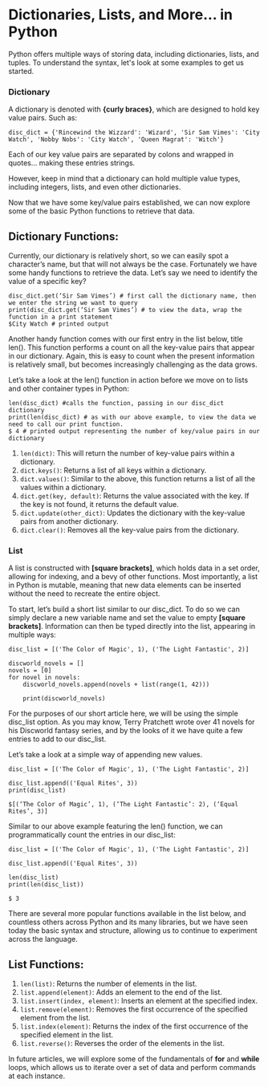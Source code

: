 # Dictionaries, Lists, and More... in Python

Python offers multiple ways of storing data, including dictionaries, lists, and tuples. To understand the syntax, let's look at some examples to get us started.

### Dictionary

A dictionary is denoted with **{curly braces}**, which are designed to hold key value pairs. Such as:

```
disc_dict = {'Rincewind the Wizzard': 'Wizard', 'Sir Sam Vimes': 'City Watch', 'Nobby Nobs': 'City Watch', 'Queen Magrat': 'Witch'}
```
Each of our key value pairs are separated by colons and wrapped in quotes... making these entries strings. 

However, keep in mind that a dictionary can hold multiple value types, including integers, lists, and even other dictionaries. 

Now that we have some key/value pairs established, we can now explore some of the basic Python functions to retrieve that data.

## Dictionary Functions:

Currently, our dictionary is relatively short, so we can easily spot a character’s name, but that will not always be the case. Fortunately we have some handy functions to retrieve the data. Let’s say we need to identify the value of a specific key?

```
disc_dict.get(‘Sir Sam Vimes’) # first call the dictionary name, then we enter the string we want to query
print(disc_dict.get(‘Sir Sam Vimes’) # to view the data, wrap the function in a print statement
$City Watch # printed output
```
Another handy function comes with our first entry in the list below, title len(). This function performs a count on all the key-value pairs that appear in our dictionary. Again, this is easy to count when the present information is relatively small, but becomes increasingly challenging as the data grows.

Let’s take a look at the len() function in action before we move on to lists and other container types in Python:

```
len(disc_dict) #calls the function, passing in our disc_dict dictionary
print(len(disc_dict) # as with our above example, to view the data we need to call our print function.
$ 4 # printed output representing the number of key/value pairs in our dictionary
```


1. `len(dict)`: This will return the number of key-value pairs within a dictionary.
2. `dict.keys()`: Returns a list of all keys within a dictionary.
3. `dict.values()`: Similar to the above, this function returns a list of all the values within a dictionary.
4. `dict.get(key, default)`: Returns the value associated with the key. If the key is not found, it returns the default value.
5. `dict.update(other_dict)`: Updates the dictionary with the key-value pairs from another dictionary.
6. `dict.clear()`: Removes all the key-value pairs from the dictionary.

### List

A list is constructed with **[square brackets]**, which holds data in a set order, allowing for indexing, and a bevy of other functions. Most importantly, a list in Python is mutable, meaning that new data elements can be inserted without the need to recreate the entire object. 

To start, let’s build a short list similar to our disc_dict. To do so we can simply declare a new variable name and set the value to empty **[square brackets]**. Information can then be typed directly into the list, appearing in multiple ways:


```
disc_list = [('The Color of Magic', 1), ('The Light Fantastic', 2)]

discworld_novels = []
novels = [0]
for novel in novels:
    discworld_novels.append(novels + list(range(1, 42)))

    print(discworld_novels)
```
For the purposes of our short article here, we will be using the simple disc_list option. As you may know, Terry Pratchett wrote over 41 novels for his Discworld fantasy series, and by the looks of it we have quite a few entries to add to our disc_list. 

Let’s take a look at a simple way of appending new values.

```
disc_list = [('The Color of Magic', 1), ('The Light Fantastic', 2)]

disc_list.append(('Equal Rites', 3))
print(disc_list)

$[(‘The Color of Magic’, 1), (‘The Light Fantastic’: 2), (‘Equal Rites’, 3)]
```
Similar to our above example featuring the len() function, we can programmatically count the entries in our disc_list:

```
disc_list = [('The Color of Magic', 1), ('The Light Fantastic', 2)]

disc_list.append(('Equal Rites', 3))

len(disc_list)
print(len(disc_list))

$ 3 
```
There are several more popular functions available in the list below, and countless others across Python and its many libraries, but we have seen today the basic syntax and structure, allowing us to continue to experiment across the language. 

## List Functions:

1. `len(list)`: Returns the number of elements in the list.
2. `list.append(element)`: Adds an element to the end of the list.
3. `list.insert(index, element)`: Inserts an element at the specified index.
4. `list.remove(element)`: Removes the first occurrence of the specified element from the list.
5. `list.index(element)`: Returns the index of the first occurrence of the specified element in the list.
6. `list.reverse()`: Reverses the order of the elements in the list.

In future articles, we will explore some of the fundamentals of **for** and **while** loops, which allows us to iterate over a set of data and perform commands at each instance. 
